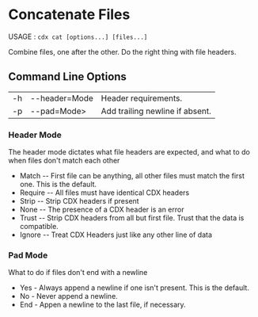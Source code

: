 # Concatenate Files
USAGE : `cdx cat [options...] [files...]`

Combine files, one after the other. Do the right thing with file headers.

## Command Line Options
||||
|---|---|---|
|-h|--header=Mode|Header requirements.|
|-p|--pad=Mode>|Add trailing newline if absent.|

### Header Mode
The header mode dictates what file headers are expected, and what to do when files don't match each other
 * Match -- First file can be anything, all other files must match the first one. This is the default.
 * Require -- All files must have identical CDX headers
 * Strip -- Strip CDX headers if present
 * None -- The presence of a CDX header is an error
 * Trust -- Strip CDX headers from all but first file. Trust that the data is compatible.
 * Ignore -- Treat CDX Headers just like any other line of data

### Pad Mode
What to do if files don't end with a newline
 * Yes - Always append a newline if one isn't present.  This is the default.
 * No - Never append a newline.
 * End - Appen a newline to the last file, if necessary. 
 
